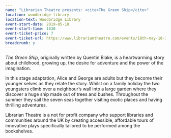 ```yaml
---
name: "Librarian Theatre presents: <cite>The Green Ship</cite>"
location: woodbridge-library
location-text: Woodbridge Library
event-start-date: 2019-05-18
event-start-time: 1830
event-ticket-price: 7
event-ticket-url: https://www.librariantheatre.com/events/18th-may-18-30-woodbridge-library-the-green-ship
breadcrumb: y
---
```


<cite>The Green Ship</cite>, originally written by Quentin Blake, is a heartwarming story about childhood, growing up, the desire for adventure and the power of the imagination.

In this stage adaptation, Alice and George are adults but they become their younger selves as they relate the story. Whilst on a family holiday the two youngsters climb over a neighbour’s wall into a large garden where they discover a huge ship made out of trees and bushes. Throughout the summer they sail the seven seas together visiting exotic places and having thrilling adventures.

Librarian Theatre is a not for profit company who support libraries and communities around the UK by creating accessible, affordable tours of innovative plays specifically tailored to be performed among the bookshelves.
